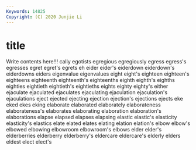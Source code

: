 ```yaml
---
Keywords: 14825
Copyright: (C) 2020 Junjie Li
---
```


# title

Write contents here!!!
cally 
egotists 
egregious 
egregiously 
egress 
egress's
egresses 
egret 
egret's 
egrets 
eh 
eider 
eider's 
eiderdown 
eiderdown's 
eiderdowns
eiders 
eigenvalue 
eigenvalues 
eight 
eight's 
eighteen 
eighteen's 
eighteens 
eighteenth 
eighteenth's
eighteenths 
eighth 
eighth's 
eighths 
eighties 
eightieth 
eightieth's 
eightieths 
eights 
eighty
eighty's 
either 
ejaculate 
ejaculated 
ejaculates 
ejaculating 
ejaculation 
ejaculation's 
ejaculations 
eject
ejected 
ejecting 
ejection 
ejection's 
ejections 
ejects 
eke 
eked 
ekes 
eking
elaborate 
elaborated 
elaborately 
elaborateness 
elaborateness's 
elaborates 
elaborating 
elaboration 
elaboration's 
elaborations
elapse 
elapsed 
elapses 
elapsing 
elastic 
elastic's 
elasticity 
elasticity's 
elastics 
elate
elated 
elates 
elating 
elation 
elation's 
elbow 
elbow's 
elbowed 
elbowing 
elbowroom
elbowroom's 
elbows 
elder 
elder's 
elderberries 
elderberry 
elderberry's 
eldercare 
eldercare's 
elderly
elders 
eldest 
elect 
elect's 

